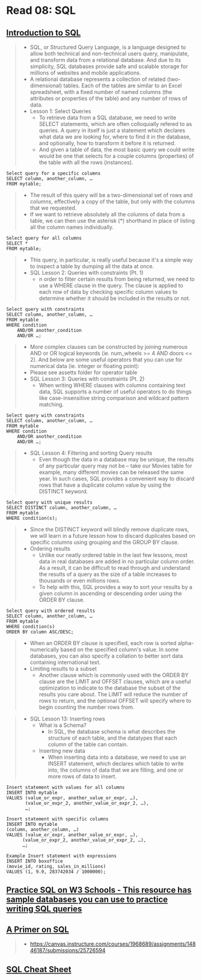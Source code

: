# Read 08: SQL

## [Introduction to SQL](https://sqlbolt.com/)
> * SQL, or Structured Query Language, is a language designed to allow both technical and non-technical users query, manipulate, and transform data from a relational database. And due to its simplicity, SQL databases provide safe and scalable storage for millions of websites and mobile applications.
> * A relational database represents a collection of related (two-dimensional) tables. Each of the tables are similar to an Excel spreadsheet, with a fixed number of named columns (the attributes or properties of the table) and any number of rows of data.
> * Lesson 1: Select Queries
>   * To retrieve data from a SQL database, we need to write SELECT statements, which are often colloquially refered to as queries. A query in itself is just a statement which declares what data we are looking for, where to find it in the database, and optionally, how to transform it before it is returned.
>   * And given a table of data, the most basic query we could write would be one that selects for a couple columns (properties) of the table with all the rows (instances).
```
Select query for a specific columns
SELECT column, another_column, …
FROM mytable;
```
>   * The result of this query will be a two-dimensional set of rows and columns, effectively a copy of the table, but only with the columns that we requested.
>   * If we want to retrieve absolutely all the columns of data from a table, we can then use the asterisk (*) shorthand in place of listing all the column names individually.
```
Select query for all columns
SELECT * 
FROM mytable;
```
>   * This query, in particular, is really useful because it's a simple way to inspect a table by dumping all the data at once.
> * SQL Lesson 2: Queries with constraints (Pt. 1)
>   * n order to filter certain results from being returned, we need to use a WHERE clause in the query. The clause is applied to each row of data by checking specific column values to determine whether it should be included in the results or not.
```
Select query with constraints
SELECT column, another_column, …
FROM mytable
WHERE condition
    AND/OR another_condition
    AND/OR …;
```
>   * More complex clauses can be constructed by joining numerous AND or OR logical keywords (ie. num_wheels >= 4 AND doors <= 2). And below are some useful operators that you can use for numerical data (ie. integer or floating point):
>   * Please see assetts folder for operator table
> * SQL Lesson 3: Queries with constraints (Pt. 2)
>   * When writing WHERE clauses with columns containing text data, SQL supports a number of useful operators to do things like case-insensitive string comparison and wildcard pattern matching.
```
Select query with constraints
SELECT column, another_column, …
FROM mytable
WHERE condition
    AND/OR another_condition
    AND/OR …;

```

> * SQL Lesson 4: Filtering and sorting Query results
>   * Even though the data in a database may be unique, the results of any particular query may not be – take our Movies table for example, many different movies can be released the same year. In such cases, SQL provides a convenient way to discard rows that have a duplicate column value by using the DISTINCT keyword.
``` 
Select query with unique results
SELECT DISTINCT column, another_column, …
FROM mytable
WHERE condition(s);
```
>   * Since the DISTINCT keyword will blindly remove duplicate rows, we will learn in a future lesson how to discard duplicates based on specific columns using grouping and the GROUP BY clause.
>   * Ordering results
>       * Unlike our neatly ordered table in the last few lessons, most data in real databases are added in no particular column order. As a result, it can be difficult to read through and understand the results of a query as the size of a table increases to thousands or even millions rows.
>       *  To help with this, SQL provides a way to sort your results by a given column in ascending or descending order using the ORDER BY clause.
```
Select query with ordered results
SELECT column, another_column, …
FROM mytable
WHERE condition(s)
ORDER BY column ASC/DESC;
```
>   * When an ORDER BY clause is specified, each row is sorted alpha-numerically based on the specified column's value. In some databases, you can also specify a collation to better sort data containing international text.
>   * Limiting results to a subset
>       * Another clause which is commonly used with the ORDER BY clause are the LIMIT and OFFSET clauses, which are a useful optimization to indicate to the database the subset of the results you care about.
The LIMIT will reduce the number of rows to return, and the optional OFFSET will specify where to begin counting the number rows from.


> * SQL Lesson 13: Inserting rows
>   * What is a Schema?
>       * In SQL, the database schema is what describes the structure of each table, and the datatypes that each column of the table can contain.
>   * Inserting new data
>       * When inserting data into a database, we need to use an INSERT statement, which declares which table to write into, the columns of data that we are filling, and one or more rows of data to insert.
```
Insert statement with values for all columns
INSERT INTO mytable
VALUES (value_or_expr, another_value_or_expr, …),
       (value_or_expr_2, another_value_or_expr_2, …),
       …;
```
```
Insert statement with specific columns
INSERT INTO mytable
(column, another_column, …)
VALUES (value_or_expr, another_value_or_expr, …),
      (value_or_expr_2, another_value_or_expr_2, …),
      …;
```

```
Example Insert statement with expressions
INSERT INTO boxoffice
(movie_id, rating, sales_in_millions)
VALUES (1, 9.9, 283742034 / 1000000);
```

## [Practice SQL on W3 Schools - This resource has sample databases you can use to practice writing SQL queries](https://www.w3schools.com/sql/trysql.asp?filename=trysql_select_all)


## [A Primer on SQL](https://openlibra.com/en/book/download/a-primer-on-sql-3rd-edition)
> * https://canvas.instructure.com/courses/1968689/assignments/14846187/submissions/25726594

## [SQL Cheat Sheet](http://www.cheat-sheets.org/sites/sql.su/)
